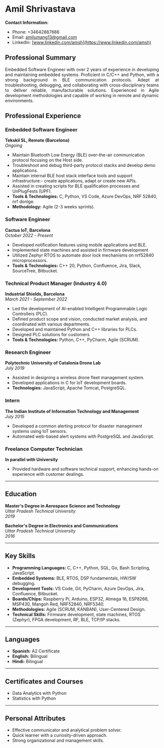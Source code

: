# Amil Shrivastava

**Contact Information:**
- Phone: +34642887686
- Email: [amilumang13@gmail.com](mailto:amilumang13@gmail.com)
- LinkedIn: [www.linkedin.com/amsh](https://www.linkedin.com/amsh)

## Professional Summary
<p style="text-align: justify;">
Embedded Software Engineer with over 2 years of experience in developing and maintaining embedded systems. Proficient in C/C++ and Python, with a strong background in BLE communication protocols. Adept at troubleshooting, debugging, and collaborating with cross-disciplinary teams to deliver reliable, manufacturable solutions. Experienced in Agile development methodologies and capable of working in remote and dynamic environments.
</p>

## Professional Experience

### Embedded Software Engineer
**Tekskil SL, Remote (Barcelona)**  
*Ongoing*

- Maintain Bluetooth Low Energy (BLE) over-the-air communication protocol focusing on the Host side.
- Troubleshoot and debug third-party protocol stacks and develop demo applications.
- Maintain internal BLE host stack interface tools and support infrastructure:- create applications, adapt or create new APIs.
- Assisted in creating scripts for BLE qualification processes and UnPlugFests (UPF).
- **Tools & Technologies:** C, Python, VS Code, Azure DevOps, NRF 52840, nrf donlge.
- **Methodology:** Agile (2-3 weeks sprints).

### Software Engineer
**Cactus IoT, Barcelona**  
*October 2022 - Present*

- Developed notification features using mobile applications and BLE.
- Implemented state machines and assisted in firmware development
- Utilized Zephyr RTOS to automate door lock mechanisms on nrf52840 microprocessors.
- **Tools & Technologies:** C++ 20, Python, Confluence, Jira, Slack, SourceTree, Bitbucket.

### Technical Product Manager (Industry 4.0)
**Industrial Shields, Barcelona**  
*March 2021 - September 2022*

- Led the development of AI-enabled Intelligent Programmable Logic Controllers (PLC).
- Defined product scope and vision, conducted market analysis, and coordinated with various departments.
- Developed and maintained Python and C++ libraries for PLCs.
- Designed PLC solutions for customers
- **Tools & Technologies:** Python, C++, PyCharm, Agile (SCRUM).

### Research Engineer
**Polytechnic University of Catalonia Drone Lab**  
*July 2019*

- Assisted in designing a wireless drone fleet management system.
- Developed applications in C for IoT development boards.
- **Technologies:** JavaScript, Apache Tomcat, PostgreSQL.

### Intern
**The Indian Institute of Information Technology and Management**  
*July 2015*

- Developed a common alerting protocol for disaster management systems using IoT sensors.
- Automated web-based alert systems with PostgreSQL and JavaScript.

### Freelance Computer Technician
**In parallel with University**

- Provided hardware and software technical support, enhancing hands-on experience with customer dealings.

---

## Education

**Master's Degree in Aerospace Science and Technology**  
*Uttar Pradesh Technical University*  
*2019*

**Bachelor's Degree in Electronics and Communications**  
*Uttar Pradesh Technical University*  
*2016*

---

## Key Skills

- **Programming Languages:** C, C++, Python, SQL, Go, Bash Scripting, JavaScript.
- **Embedded Systems:** BLE, RTOS, DSP fundamentals, HW/SW debugging.
- **Development Tools:** VS Code, Git, PyCharm, Azure DevOps, Jira, Confluence, Bitbucket.
- **Boards/Chips:** Raspberry Pi, Arduino, ESP32, Atmega 16, ESP8266, MSP430, Mangoh Red, NRF52840, NRF5340.
- **Methodologies:** Agile (SCRUM, KANBAN), User-Centered Design.
- **Technical Skills:** Firmware development, state machines, RTOS (Zephyr), FPGA development, RF, BLE, TCP/IP stacks.

---

## Languages

- **Spanish:** A2 Certificate
- **English:** Bilingual
- **Hindi:** Bilingual

---

## Certificates and Courses

- Data Analytics with Python
- Statistics with Python

---

## Personal Attributes

- Effective communicator and analytical problem solver.
- Quick learner with a curiosity-driven approach.
- Strong organizational and management skills.
